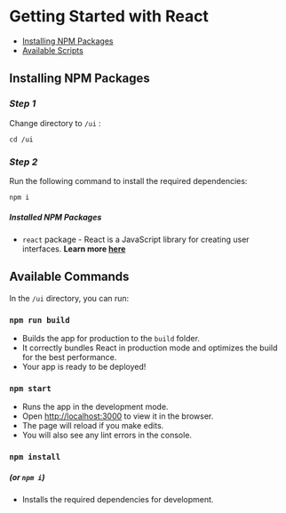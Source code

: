 # Getting Started with React

- [Installing NPM Packages](#installing-npm-packages)
- [Available Scripts](#available-scripts)

## Installing NPM Packages

### *Step 1*
Change directory to `/ui` :
```
cd /ui
```

### *Step 2*
Run the following command to install the required dependencies:
```
npm i
```

##### Installed NPM Packages

- `react` package - React is a JavaScript library for creating user interfaces. **Learn more [here](https://www.npmjs.com/package/react)**


## Available Commands

In the `/ui` directory, you can run:

### `npm run build`

- Builds the app for production to the `build` folder.
- It correctly bundles React in production mode and optimizes the build for the best performance.
- Your app is ready to be deployed!

### `npm start`

- Runs the app in the development mode.
- Open [http://localhost:3000](http://localhost:3000) to view it in the browser.
- The page will reload if you make edits.
- You will also see any lint errors in the console.

### `npm install`
##### (or `npm i`)
- Installs the required dependencies for development.